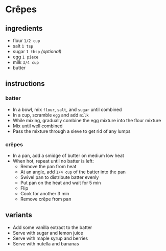 # Crêpes

## ingredients

- flour `1/2 cup`
- salt `1 tsp`
- sugar `1 tbsp` *(optional)*
- egg `1 piece`
- milk `3/4 cup`
- butter

## instructions

### batter

- In a bowl, mix `flour`, `salt`, and `sugar` until combined
- In a cup, scramble `egg` and add `milk`
- While mixing, gradually combine the egg mixture into the flour mixture
- Mix until well combined
- Pass the mixture through a sieve to get rid of any lumps

### crêpes

- In a pan, add a smidge of butter on medium low heat
- When hot, repeat until no batter is left:
    - Remove the pan from heat
    - At an angle, add `1/4 cup` of the batter into the pan
    - Swivel pan to distribute batter evenly
    - Put pan on the heat and wait for 5 min
    - Flip
    - Cook for another 3 min
    - Remove crêpe from pan

## variants

- Add some vanilla extract to the batter
- Serve with sugar and lemon juice
- Serve with maple syrup and berries
- Serve with nutella and bananas
